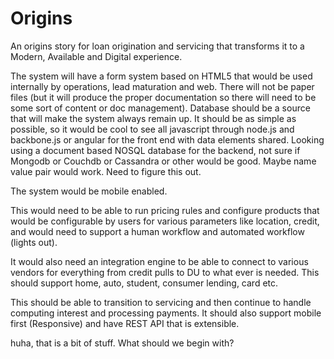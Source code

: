 Origins
=======
An origins story for loan origination and servicing that transforms it to a Modern, Available and Digital experience.

The system will have a form system based on HTML5 that would be used internally by operations, lead maturation and web. There will not be paper files (but it will produce the proper documentation so there will need to be some sort of content or doc management).
Database should be a source that will make the system always remain up. It should be as simple as possible, so it would be cool to see all javascript through node.js and backbone.js or angular for the front end with data elements shared. Looking using a document based NOSQL database for the backend, not sure if Mongodb or Couchdb or Cassandra or other would be good. Maybe name value pair would work. Need to figure this out. 

The system would be mobile enabled.

This would need to be able to run pricing rules and configure products that would be configurable by users for various parameters like location, credit, and would need to support a human workflow and automated workflow (lights out).

It would also need an integration engine to be able to connect to various vendors for everything from credit pulls to DU to what ever is needed. This should support home, auto, student, consumer lending, card etc.

This should be able to transition to servicing and then continue to handle computing interest and processing payments. It should also support mobile first (Responsive) and have REST API that is extensible.

huha, that is a bit of stuff. What should we begin with?
